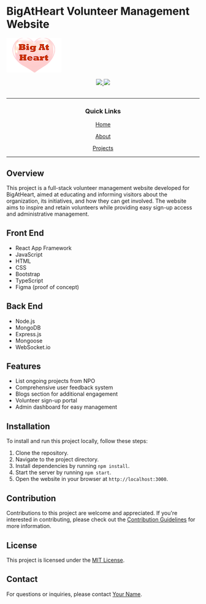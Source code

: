 # BigAtHeart Volunteer Management Website

![BigAtHeart Volunteer Management Website](thumbnail.png)

<div align='center'>
  
<a href='https://github.com/your_username/your_repository/releases'>
  
<img src='https://img.shields.io/github/v/release/your_username/your_repository?color=%23FDD835&label=version&style=for-the-badge'>
  
</a>
  
<a href='https://github.com/your_username/your_repository/blob/main/LICENSE'>
  
<img src='https://img.shields.io/github/license/your_username/your_repository?style=for-the-badge'>
  
</a>
  
</div>

<br />

---

<div align='center'>
  
### Quick Links
  
<a href='#'>Home</a>
  
<a href='#'>About</a>
  
<a href='#'>Projects</a>
  
</div>

---

## Overview

This project is a full-stack volunteer management website developed for BigAtHeart, aimed at educating and informing visitors about the organization, its initiatives, and how they can get involved. The website aims to inspire and retain volunteers while providing easy sign-up access and administrative management.

## Front End

- React App Framework
- JavaScript
- HTML
- CSS
- Bootstrap
- TypeScript
- Figma (proof of concept)

## Back End

- Node.js
- MongoDB
- Express.js
- Mongoose
- WebSocket.io

## Features

- List ongoing projects from NPO
- Comprehensive user feedback system
- Blogs section for additional engagement
- Volunteer sign-up portal
- Admin dashboard for easy management

## Installation

To install and run this project locally, follow these steps:

1. Clone the repository.
2. Navigate to the project directory.
3. Install dependencies by running `npm install`.
4. Start the server by running `npm start`.
5. Open the website in your browser at `http://localhost:3000`.

## Contribution

Contributions to this project are welcome and appreciated. If you're interested in contributing, please check out the [Contribution Guidelines](CONTRIBUTING.md) for more information.

## License

This project is licensed under the [MIT License](LICENSE).

## Contact

For questions or inquiries, please contact [Your Name](mailto:your@email.com).
